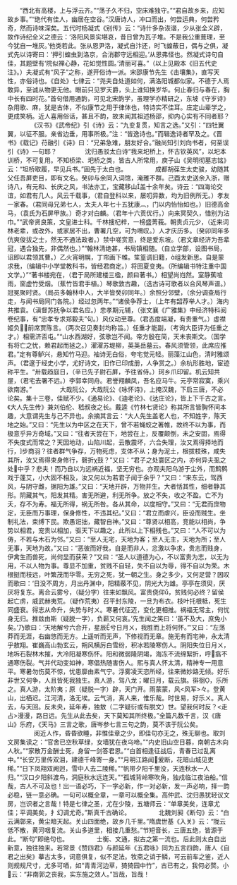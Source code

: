 <!-- { "loadSidebar": true } -->
　　“西北有高楼，上与浮云齐。”“荡子久不归，空床难独守。”“君自故乡来，应知故乡事。”“绝代有佳人，幽居在空谷。”汉唐诗人，冲口而出，何尝运典，何尝矜奇，然而诗味深矣。五代时杨凝式《别传》云：“诗什多杂诙谐，少从张全义辟，故作诗纪全义之德云：‘洛阳风景实堪哀，昔日曾为瓦子堆。不是我公重葺理，至今犹自一堆灰。’他类若此。张从恩尹洛，凝式自汴还，时飞蝗蔽日，偶与之俱，凝式先以诗寄曰：‘押引蝗虫到洛京，合消郡守远相迎。’从恩弗怪也。然凝式诗句自佳，其题壁有‘院似禅心静，花如觉性圆。’清丽可喜。”（以上见殿本《旧五代史注》。）夫凝式有“风子”之称，遂开俗诗一派。宋邵康节先生《击壤集》，直写天性，亦俗诗也。《自处》七律云：“尧夫自处道如何，满洛阳城都似家。不德于人焉敢异，至诚从物更无他。眼前只见罗天爵，头上谁知换岁华。何止春归与春在，胸中长有四时花。”首句借用通韵，可见北宋韵学，虽理学亦精研之，东坡《守岁诗》杂用歌、麻，犹是古体，不似康节之用于律体也，特诗实不佳耳。庄定山辈学之，更成笑柄。近人喜用俗话，甚且不韵，故未闻其祖述杨邵，抑内心实有不同者耶？
　　
　　《汉书》《武帝纪》引《诗》云：“九变复贯，知言之选。”又引：“四牡翼翼，以征不服。亲省边垂，用事所极。”注：“皆逸诗也。”而辑逸诗者罕及之。《晋书》《载记》苻融引《诗》曰：“兄弟急难，朋友好合。”融尚知引刘向书者，何至误引《诗》一句耶？
　　
　　沈归愚驳太白诗“我来圯桥上，怀古钦英风”，以圯本训桥，不可复用。不知桥梁、圯桥之类，皆古人所常用，庾子山《吴明彻墓志铭》云：“坦桥取履，早见兵书。”固先于太白也。
　　
　　成都胡葆生太史骏，幼随其父任吾屏吏目，即有文名。癸卯与余同入词馆，淹雅不群。己酉太史送余入浙，赠诗八，有元和、长庆之风，书法亦工，宝藏移山盖十余年矣。诗云：“四海论交谊，如君有几人。风云千载事，（君自登科以来，屡叨异数，均为旧例所无。）孝友一家春。（君同母兄弟七人，太夫人年七十五犹康︹，门以内怡怡如也。）旧德高金马，（袁氏为石屏甲族。）奇才对白麟。（君年十六贡优行。）向来冥契久，惜别为沾巾。”“武帝贤良策，文皇进士科。千林搜杞梓，一榜盛菁莪。朝贵贞元少，（近来词林老辈，或改外，或家居不出，曹署几空，可为喟叹。）人才庆历多。（癸卯同年多伉爽俊拔之士，然无不通法政者。）禁中嗟赏意，终是爱东坡。（君文章经济为吾辈冠，遇合独先，非偶然也。）”“翰林清绝甚，书局镇相随。（自立学部，设图书局，诏即以君领其曹。）乙火宵明幌，丁帘画下帷。笙篁调旧籍，组发新思。自是蒙求我，（编辑中小学堂教科书，皆经君商定。）将回夏变夷。（所编辑书特注重中国文学。）”“著书楼宛在，（君于局所建楼三楹，颜曰著书。）相望尚岿然。室静蕉喧雨，窗虚竹受烟。（蕉竹皆君手植。）琴歌敦古趣，（选古诗可歌者以合风琴声谱。）冠冕聚时贤。（局员多翰林中人，大半皆癸卯同年。）余照分邻壁，（余分调查局行走，与闻书局同门各院。）经过忽两年。”“诸侯争荐士，（上年有韶荐举人才。）海内共推袁。（滇督苏抚争以君名应。）忠孝期元辅，（张文襄《广雅集》中经济特科阅卷纪事，有“忠孝专求郑毅夫”句。）风仪动至尊。（君态度端凝，有贵重气。）虚襟姬负，前席贾陈言。（两次召见奏封均称旨。）任重才能副，（考询大臣评为任重之才。）相需济否屯。”“山水西湖好，弦歌岂不闻。帝方殷在简，天未丧斯文。（国学有将亡之忧，赖君起而拯之。）濯濯苏堤柳，英英岳墓云。春风须管领，此席应推君。”定有尊鲈兴，悬知竹马迎。袖诗无白俗，夸宅觉元轻。丽藻江山色，清时雅颂声。（君邃于经史小学，尤好诗文，旧作已印成册，人争赏之。）余杭形胜地，宦迹称平生。“卅载趋庭日，（辛已先子尉石屏，予往省侍。）珂乡爪印留。机云知共屋，（君宅去署不远。）李郭幸同舟。君誉翔麟凤，吾名应马牛。元亭常寂寞，乘兴欲南游。”
　　
　　大哉阮公，大哉阮公《咏怀诗》，上掩汉魏，下启三唐，不必论矣。集十三卷，佳赋不少。《通易论》、《迪老论》、《达庄论》，皆上下千古之言。《大人先生传》兼刘伯伦、嵇叔夜之长。戴逵《竹林七贤论》称其所言皆胸怀间本趣，大意谓先生与己不异也。余摘其言云：“大人先生盖老人也，不知姓字，陈天地之始。”又曰：“先生以为中区之在天下，曾不若蝇蛟之著帷，故终不以为事，而极意乎异方奇域。”又曰：“往者天尝在下，地尝在上，反覆颠倒，未之安固，焉得不失度式而常之？天因地动，山陷川起，云散震坏，六合失理，汝又焉得择地而行，步商羽？往者群气争存，万物死虑，支体不从；身为泥土，根拔枝殊，咸失其所，汝又焉得束身修行，磬折χ鼓？”又曰：“君子之处寰区之内，亦何异夫虱之处中乎？悲夫！而乃自以为远祸近福，坚无穷也。亦观夫阳乌游于尘外，而鹪鹩戏于蓬艾，小大固不相及，汝又何以为若君子闻于余乎？”又曰：“来东云，驾西风，与阴守雌，据阳为雄。”又曰：“天地开辟，万物并生。大者恬其性，细者静其形。阴藏其气，阳发其精。害无所避，利无所争。放之不失，收之不盈。亡不为夭，存不为寿。福无所得，祸无所咎。各从其命，以度相守。”又曰：“无君而庶物定，无臣而万事理，保身修性，不违其纪。”又曰：“君立而虐兴，臣设而贼生。坐制礼法，束缚下民。欺愚诳拙，藏智自神。”又曰：“尊贤以相高，竞能以相尚，争势以相君，宠贵以相加，驱天下以趣之，此所以上下相残也。”又曰：“人不可以为俦，不若与木石为邻。”又曰：“至人无宅，天地为客；至人无主，天地为所；至人无事，天地为故。”又曰：“恶彼而好我，自是而非人，忿激以争求，贵志而贱身，伊禽生而兽死，尚何显而获荣？”又曰：“圣人以道德为心，不以富贵为志，以无为用，不以人物为事。尊显不加重，贫贱不自轻，失不自以为辱，得不自以为荣。木根挺而枝远，叶繁茂而华零。无穷之死，犹一朝之生。身之多少，又何足营？因叹而歌曰：‘日没不周方，月出丹渊中，阳精蔽不见，阴光大为雄。亭亭在须臾，厌厌将复东。离合云雾兮，（疑分字）往来如飘风。富贵侥仰，贫贱何必终？留侯起亡虏，威武赫夷荒。（疑作荒夷）召平封东陵，一旦为布衣。枝叶托根柢，死生同盛衰。得志从命升，失势与时ㄨ。寒暑代征迈，变化更相推。祸福无常主，何忧身无归。推兹由斯（疑脱一字），负薪又何哀。’先生闻之笑曰：‘虽不及大，庶免小矣。’乃歌曰：‘天地解兮六合开，星辰兮日月ㄨ，我胜而上将何怀。”’又曰：“左荡莽而无涯，右幽悠而无方。上遥听而无声，下修视而无章。施无有而宅神，永太清乎敖翔。崔巍高山勃玄云，朔风横厉白雪纷，积冰若陵寒伤人。阴阳失位日月ㄨ，地坼石裂林木摧，大冷阳凝寒伤怀。阳和微弱隆阴竭，海冻不流绵絮折，呼翕不通寒伤裂。气并代动变如神，寒倡热随害伤人。熙与真人怀太清，精神专一用意平。寒暑勿伤莫不惊，忧患靡由素气宁。浮雾凌天恣所经，往来微妙路无倾。好乐非世又何争，人且皆死我独生。真人游，驾八龙；曜日月，载云旗。徘徊，乐所之。真人游，太阶夷；原（疑脱一字）辟，天门开。雨蒙蒙，风<风军>々。登黄山，出栖迟。江河清，洛无埃。云气消，真人来，惟乐哉。时世易，好乐ㄨ。真人去，与天回。反未央，延年寿，独敖（二字疑衍或有脱文）世。望我何时反？<走占>漫漫，路日远。先生从此去矣，天下莫知其所终极。”全篇凡数千言，汉《唐山》乐府，《天马》三言之歌，唐岑参七言三句之韵，莫不该于阮公矣。
　　
　　阅近人作，昏昏欲睡，非惟佳章之少，即佳句亦无之，殊无聊也。取刘文房集读之：“官舍已空秋草绿，女墙犹在夜乌啼。”“内史旧山空日暮，南朝古木向人秋。”“家散万金酬士死，身留一剑答君恩。”“白首相逢征战后，青春已过乱离中。”“长安万里传双泪，建德千峰寄一身。”“月明江路闻爰断，花暗山城见吏稀。”“日下凤翔双阙迥，雪中人去二陵稀。”“帆带夕阳千里没，天连秋水一人归。”“汉口夕阳斜渡鸟，洞庭秋水远连天。”“孤城背岭寒吹角，独戍临江夜泊船。”信哉，古人不可及也！出一语必巧，下一字必新，作一对必新，发一声必响，择一韵必稳，链一意必确。一句可以概全章，一章可以概全集。高仲武、沈归愚犹轻议文房，岂识者之言哉！特是七律之圣，尤在少陵，五塘师云：“单章美矣，连章尤佳；平调美矣，扌幻调尤奇。”斯真千古确论。
　　
　　北魏刘昶《断句》云：“白云满鄣来，黄尘暗天起。关山四面绝，故乡几千里。”隋虞世基《入关》云：“陇云低不散，黄河咽复流。关山多道里，相接几重愁。”节短音长，三唐五绝，皆源于此。“断句”即绝句也。
　　
　　士衡、文通，拟古之第一流也。后此则太白自出新意，独往独来。若常景《赞四君》与颜延年《五君咏》同为五言四韵，唐人《自君之出矣》摹古太多，词意俱复，似不足法。牧斋之诮于鳞，可云前车之鉴，近人则规规尺寸，尤多可哂，如“青青河边草，猗猗园中竹”，古已有之，我何必赘。小云：“非南郭之丧我，实东施之效人。”旨哉，旨哉！
　　
